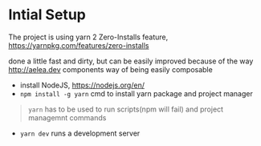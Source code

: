 # Intial Setup



The project is using yarn 2 Zero-Installs feature, <https://yarnpkg.com/features/zero-installs>

done a little fast and dirty, but can be easily improved because of the way <http://aelea.dev> components way of being easily composable

- install NodeJS, <https://nodejs.org/en/>
- `npm install -g yarn` cmd to install yarn package and project manager

> `yarn` has to be used to run scripts(npm will fail) and project managemnt commands

- `yarn dev` runs a development server
